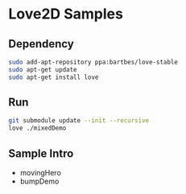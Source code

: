 # Love2D Samples

## Dependency

```bash
sudo add-apt-repository ppa:bartbes/love-stable
sudo apt-get update
sudo apt-get install love
```

## Run

```bash
git submodule update --init --recursive
love ./mixedDemo
```

## Sample Intro

 - movingHero
 - bumpDemo